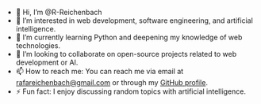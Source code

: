 - 👋 Hi, I’m @R-Reichenbach
- 👀 I’m interested in web development, software engineering, and artificial intelligence.
- 🌱 I’m currently learning Python and deepening my knowledge of web technologies.
- 💞️ I’m looking to collaborate on open-source projects related to web development or AI.
- 📫 How to reach me: You can reach me via email at rafareichenbach@gmail.com or through my [GitHub profile](https://github.com/R-Reichenbach).
- ⚡ Fun fact: I enjoy discussing random topics with artificial intelligence.

